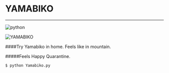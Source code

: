 # YAMABIKO

---

![python](https://img.shields.io/badge/python-3.X-orange)

![YAMABIKO](https://upload.wikimedia.org/wikipedia/commons/0/06/Suushi_Yama-biko.jpg)


####Try Yamabiko in home. Feels like in mountain.

#####Feels Happy Quarantine.

```python
$ python Yamabiko.py
```